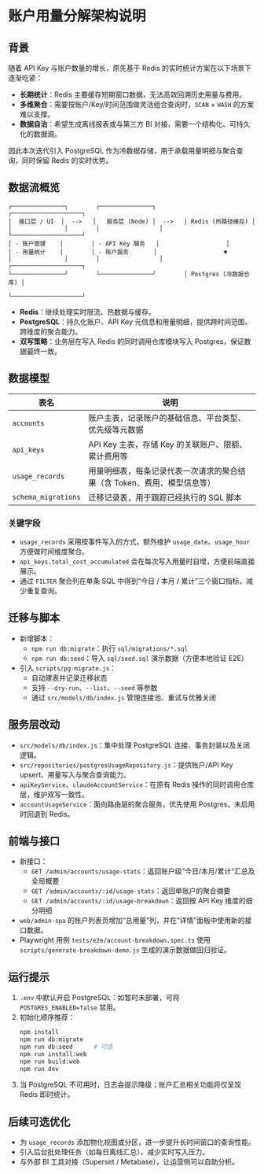 # 账户用量分解架构说明

## 背景

随着 API Key 与账户数量的增长，原先基于 Redis 的实时统计方案在以下场景下逐渐吃紧：

- **长期统计**：Redis 主要缓存短期窗口数据，无法高效回溯历史用量与费用。
- **多维聚合**：需要按账户/Key/时间范围做灵活组合查询时，`SCAN` + `HASH` 的方案难以支撑。
- **数据自治**：希望生成离线报表或与第三方 BI 对接，需要一个结构化、可持久化的数据源。

因此本次迭代引入 PostgreSQL 作为冷数据存储，用于承载用量明细与聚合查询，同时保留 Redis 的实时优势。

## 数据流概览

```
┌───────────────┐        ┌───────────────┐        ┌────────────────────┐
│  接口层 / UI  │  -->   │   服务层 (Node) │  -->   │ Redis (热路径缓存) │
│               │        │                 │        └────────────────────┘
│ - 账户管理    │        │ - API Key 服务   │                   │
│ - 用量统计    │        │ - 账户服务       │                   ▼
│               │        │                 │        ┌────────────────────┐
└───────────────┘        └───────────────┘        │ Postgres (冷数据仓库) │
                                                   └────────────────────┘
```

- **Redis**：继续处理实时限流、热数据与缓存。
- **PostgreSQL**：持久化账户、API Key 元信息和用量明细，提供跨时间范围、跨维度的聚合能力。
- **双写策略**：业务层在写入 Redis 的同时调用仓库模块写入 Postgres，保证数据最终一致。

## 数据模型

| 表名                | 说明                                                                     |
| ------------------- | ------------------------------------------------------------------------ |
| `accounts`          | 账户主表，记录账户的基础信息、平台类型、优先级等元数据                   |
| `api_keys`          | API Key 主表，存储 Key 的关联账户、限额、累计费用等                      |
| `usage_records`     | 用量明细表，每条记录代表一次请求的聚合结果（含 Token、费用、模型信息等） |
| `schema_migrations` | 迁移记录表，用于跟踪已经执行的 SQL 脚本                                  |

### 关键字段

- `usage_records` 采用按事件写入的方式，额外维护 `usage_date`、`usage_hour` 方便做时间维度聚合。
- `api_keys.total_cost_accumulated` 会在每次写入用量时自增，方便前端直接展示。
- 通过 `FILTER` 聚合列在单条 SQL 中得到“今日 / 本月 / 累计”三个窗口指标，减少重复查询。

## 迁移与脚本

- 新增脚本：
  - `npm run db:migrate`：执行 `sql/migrations/*.sql`
  - `npm run db:seed`：导入 `sql/seed.sql` 演示数据（方便本地验证 E2E）
- 引入 `scripts/pg-migrate.js`：
  - 自动建表并记录迁移状态
  - 支持 `--dry-run`、`--list`、`--seed` 等参数
  - 通过 `src/models/db/index.js` 管理连接池、重试与优雅关闭

## 服务层改动

- `src/models/db/index.js`：集中处理 PostgreSQL 连接、事务封装以及关闭逻辑。
- `src/repositories/postgresUsageRepository.js`：提供账户/API Key upsert、用量写入与聚合查询能力。
- `apiKeyService`、`claudeAccountService`：在原有 Redis 操作的同时调用仓库层，维护双写一致性。
- `accountUsageService`：面向路由层的聚合服务，优先使用 Postgres，未启用时回退到 Redis。

## 前端与接口

- 新接口：
  - `GET /admin/accounts/usage-stats`：返回账户级“今日/本月/累计”汇总及全局概要
  - `GET /admin/accounts/:id/usage-stats`：返回单账户的聚合摘要
  - `GET /admin/accounts/:id/usage-breakdown`：返回按 API Key 维度的细分明细
- `web/admin-spa` 的账户列表页增加“总用量”列，并在“详情”面板中使用新的接口数据。
- Playwright 用例 `tests/e2e/account-breakdown.spec.ts` 使用 `scripts/generate-breakdown-demo.js` 生成的演示数据做回归验证。

## 运行提示

1. `.env` 中默认开启 PostgreSQL：如暂时未部署，可将 `POSTGRES_ENABLED=false` 禁用。
2. 初始化顺序推荐：
   ```bash
   npm install
   npm run db:migrate
   npm run db:seed      # 可选
   npm run install:web
   npm run build:web
   npm run dev
   ```
3. 当 PostgreSQL 不可用时，日志会提示降级；账户汇总相关功能将仅呈现 Redis 即时统计。

## 后续可选优化

- 为 `usage_records` 添加物化视图或分区，进一步提升长时间窗口的查询性能。
- 引入后台批处理任务（如每日离线汇总），减少实时写入压力。
- 与外部 BI 工具对接（Superset / Metabase），让运营侧可以自助分析。
